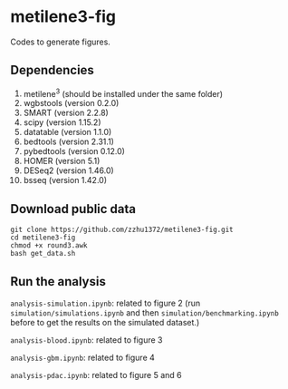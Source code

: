 # metilene3-fig
Codes to generate figures.

## Dependencies
1. metilene<sup>3</sup> (should be installed under the same folder)
1. wgbstools (version 0.2.0)
1. SMART (version 2.2.8)
1. scipy (version 1.15.2)
1. datatable (version 1.1.0)
1. bedtools (version 2.31.1)
1. pybedtools (version 0.12.0)
1. HOMER (version 5.1)
1. DESeq2 (version 1.46.0)
1. bsseq (version 1.42.0)

## Download public data
```
git clone https://github.com/zzhu1372/metilene3-fig.git
cd metilene3-fig
chmod +x round3.awk
bash get_data.sh
```

## Run the analysis

``analysis-simulation.ipynb``: related to figure 2 (run ``simulation/simulations.ipynb`` and then ``simulation/benchmarking.ipynb`` before to get the results on the simulated dataset.)

``analysis-blood.ipynb``: related to figure 3

``analysis-gbm.ipynb``: related to figure 4

``analysis-pdac.ipynb``: related to figure 5 and 6

